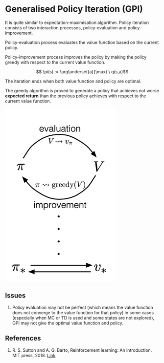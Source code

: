 # Generalised Policy Iteration \(GPI\)

It is quite similar to expectation-maximisation algorithm. Policy iteration consists of two interaction processes, policy-evaluation and policy-improvement.

Policy-evaluation process evaluates the value function based on the current policy.

Policy-improvement process improves the policy by making the policy greedy with respect to the current value function.

$$ \pi(s) := \arg\underset{a}{\max} \ q(s,a)$$ 

The iteration ends when both value function and policy are optimal.

The greedy algorithm is proved to generate a policy that achieves not worse **expected return** than the previous policy achieves with respect to the current value function.

![](../.gitbook/assets/generalised-policy-iteration.png)

## Issues

1. Policy evaluation may not be perfect \(which means the value function does not converge to the value function for that policy\) in some cases \(especially when MC or TD is used and some states are not explored\), GPI may not give the optimal value function and policy.

## References

1. R. S. Sutton and A. G. Barto, Reinforcement learning: An introduction. MIT press, 2018. [Link](https://mitpress.mit.edu/books/reinforcement-learning-second-edition)

